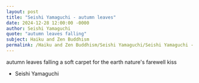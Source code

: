 ```yaml
---
layout: post
title: "Seishi Yamaguchi - autumn leaves"
date: 2024-12-28 12:00:00 -0000
author: Seishi Yamaguchi
quote: "autumn leaves falling"
subject: Haiku and Zen Buddhism
permalink: /Haiku and Zen Buddhism/Seishi Yamaguchi/Seishi Yamaguchi - autumn leaves
---
```


autumn leaves falling
a soft carpet for the earth
nature's farewell kiss

- Seishi Yamaguchi
